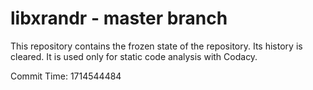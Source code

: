 # libxrandr - master branch

This repository contains the frozen state of the repository.
Its history is cleared. It is used only for static code
analysis with Codacy.

Commit Time: 1714544484